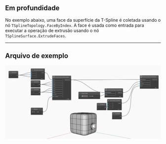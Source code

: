 ## Em profundidade
No exemplo abaixo, uma face da superfície da T-Spline é coletada usando o nó `TSplineTopology.FaceByIndex`. A face é usada como entrada para executar a operação de extrusão usando o nó `TSplineSurface.ExtrudeFaces`.
___
## Arquivo de exemplo

![TSplineTopology.FaceByIndex](./Autodesk.DesignScript.Geometry.TSpline.TSplineTopology.FaceByIndex_img.jpg)
